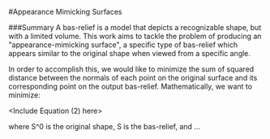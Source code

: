 #Appearance Mimicking Surfaces

###Summary
A bas-relief is a model that depicts a recognizable shape, but with a limited volume.  This work aims to tackle the problem of producing an "appearance-mimicking surface", a specific type of bas-relief which appears similar to the original shape when viewed from a specific angle.

In order to accomplish this, we would like to minimize the sum of squared distance between the normals of each point on the original surface and its corresponding point on the output bas-relief.  Mathematically, we want to minimize:

<Include Equation (2) here>

where S^0 is the original shape, S is the bas-relief, and ...